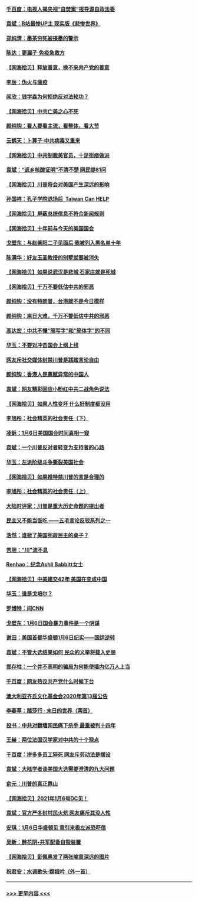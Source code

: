 #### [千百度：电视人揭央视“自焚案”报导源自政法委](../pages/nsc993/n12709760.md?t=01261002) 
#### [袁斌：B站最惨UP主 现实版《悲惨世界》](../pages/nsc993/n12709686.md?t=01261002) 
#### [郑纯清：墨茶穷死被搽墨的警示](../pages/nsc993/n12709262.md?t=01261002) 
#### [陈达：更漏子·免疫急救方](../pages/nsc993/n12709244.md?t=01261002) 
#### [【网海拾贝】释放善意，换不来共产党的善意](../pages/nsc993/n12708361.md?t=01261002) 
#### [李辰：伪火与瘟疫](../pages/nsc993/n12707981.md?t=01261002) 
#### [闻欣：钱学森为何拒绝反对法轮功？](../pages/nsc993/n12707407.md?t=01261002) 
#### [【网海拾贝】中共亡美之心不死](../pages/nsc993/n12707621.md?t=01261002) 
#### [颜纯钩：看人要看主流，看整体，看大节](../pages/nsc993/n12707536.md?t=01261002) 
#### [云鹤天：卜算子‧中共病毒又重来](../pages/nsc993/n12707408.md?t=01261002) 
#### [【网海拾贝】中共制裁美官员，十足街痞做派](../pages/nsc993/n12705115.md?t=01261002) 
#### [袁斌：“返乡核酸证明”不清不楚 网民提81问](../pages/nsc993/n12704982.md?t=01261002) 
#### [【网海拾贝】川普将会对美国产生深远的影响](../pages/nsc993/n12703045.md?t=01261002) 
#### [孙国祥：孔子学院退场后  Taiwan Can HELP](../pages/nsc993/n12702430.md?t=01261002) 
#### [【网海拾贝】屏蔽总统信息不符合新闻规则](../pages/nsc993/n12699998.md?t=01261002) 
#### [【网海拾贝】十年前与今天的美国国会](../pages/nsc993/n12696993.md?t=01261002) 
#### [戈壁东：与赵紫阳二子见面后 我被列入黑名单十年](../pages/nsc993/n12696215.md?t=01261002) 
#### [陈满华：好友玉圣教授的别墅就要被消失](../pages/nsc993/n12695411.md?t=01261002) 
#### [【网海拾贝】如果说武汉是悲城 石家庄就是死城](../pages/nsc993/n12694589.md?t=01261002) 
#### [【网海拾贝】千万不要低估中共的邪恶](../pages/nsc993/n12692771.md?t=01261002) 
#### [颜纯钩：没有特朗普，台港就不是今日模样](../pages/nsc993/n12692678.md?t=01261002) 
#### [颜纯钩：来日大难，千万不要低估中共的邪恶](../pages/nsc993/n12692080.md?t=01261002) 
#### [高达宏：中共不懂“简写字”和“简体字”的不同](../pages/nsc993/n12692068.md?t=01261002) 
#### [华玉：不要对冲击国会上纲上线](../pages/nsc993/n12689948.md?t=01261002) 
#### [网友斥社交媒体封禁川普是践踏言论自由](../pages/nsc993/n12687482.md?t=01261002) 
#### [颜纯钩：香港人是禀赋异常的中国人](../pages/nsc993/n12685142.md?t=01261002) 
#### [袁斌：网友精彩回应小粉红中共二战角色说法](../pages/nsc993/n12684994.md?t=01261002) 
#### [【网海拾贝】如果人性变坏 什么好制度都没用](../pages/nsc993/n12683000.md?t=01261002) 
#### [李旭彤：社会精英的社会责任（下）](../pages/nsc993/n12680604.md?t=01261002) 
#### [凌稣：1月6日美国国会时间真相一窥](../pages/nsc993/n12682780.md?t=01261002) 
#### [袁斌：一个川普反对者转变为支持者的心路](../pages/nsc993/n12682700.md?t=01261002) 
#### [华玉：左派阶级斗争撕裂美国社会](../pages/nsc993/n12681226.md?t=01261002) 
#### [【网海拾贝】如果推特禁川普的言是合理的](../pages/nsc993/n12681232.md?t=01261002) 
#### [李旭彤：社会精英的社会责任（上）](../pages/nsc993/n12680501.md?t=01261002) 
#### [大陆时评家：川普是重大历史命题的提出者](../pages/nsc993/n12679904.md?t=01261002) 
#### [民主又不能当饭吃 ——五毛言论反驳系列之一](../pages/nsc993/n12679877.md?t=01261002) 
#### [浩然：谁掀了美国宪政民主的桌子？](../pages/nsc993/n12679850.md?t=01261002) 
#### [苦胆：“川”流不息](../pages/nsc993/n12678388.md?t=01261002) 
#### [Renhao：纪念Ashli Babbitt女士](../pages/nsc993/n12678359.md?t=01261002) 
#### [【网海拾贝】中美建交42年 美国在变成中国](../pages/nsc993/n12678324.md?t=01261002) 
#### [华玉：谁是戈培尔？](../pages/nsc993/n12677515.md?t=01261002) 
#### [罗博特：问CNN](../pages/nsc993/n12677172.md?t=01261002) 
#### [戈壁东：1月6日国会暴力事件是一个阴谋](../pages/nsc993/n12674639.md?t=01261002) 
#### [谢田：美国首都华盛顿1月6日纪实——国运逆转](../pages/nsc993/n12673190.md?t=01261002) 
#### [袁斌：不管大选结果如何 民众的义举将载入史册](../pages/nsc993/n12672787.md?t=01261002) 
#### [郑存柱：一个并不高明的骗局为何能使墙内亿万人上当](../pages/nsc993/n12671449.md?t=01261002) 
#### [千百度：网友热议共产党什么时候下台](../pages/nsc993/n12670442.md?t=01261002) 
#### [澳大利亚齐氏文化基金会2020年第13届公告](../pages/nsc993/n12670273.md?t=01261002) 
#### [李春草：踏莎行 · 末日的世界（两首）](../pages/nsc993/n12670253.md?t=01261002) 
#### [投书：中共对翻墙网民痛下杀手 最重被判十四年](../pages/nsc993/n12670190.md?t=01261002) 
#### [王赫：两位法国汉学家对中共的十个观点](../pages/nsc993/n12669593.md?t=01261002) 
#### [千百度：拼多多员工猝死 网友斥劳动法是摆设](../pages/nsc993/n12668081.md?t=01261002) 
#### [袁斌：大陆学者谈美国大选需要澄清的九大问题](../pages/nsc993/n12668023.md?t=01261002) 
#### [俞元：川普的真正靠山](../pages/nsc993/n12668000.md?t=01261002) 
#### [【网海拾贝】2021年1月6号DC见！](../pages/nsc993/n12664957.md?t=01261002) 
#### [袁斌：官方严冬封村民火炕 网友痛斥其没人性](../pages/nsc993/n12664882.md?t=01261002) 
#### [安琪：1月6日华盛顿见 竟引来极左派恐吓信](../pages/nsc993/n12664831.md?t=01261002) 
#### [吴新：醉花阴•共军配备自毁装置](../pages/nsc993/n12664766.md?t=01261002) 
#### [【网海拾贝】彭佩奥发了两张喻意深远的图片](../pages/nsc993/n12663515.md?t=01261002) 
#### [祝君安：水调歌头·嫦娥吟（外一首）](../pages/nsc993/n12663345.md?t=01261002) 

----
#### [ >>> 更早内容 <<< ](../indexes/nsc993-earlier.md)
